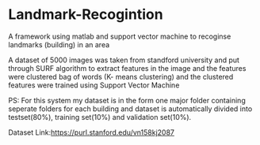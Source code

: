 # Landmark-Recogintion
A framework using matlab and support vector machine to recoginse landmarks (building) in an area



A dataset of 5000 images was taken from standford university and put through SURF algorithm to extract features in the image and the features were clustered bag of words (K- means clustering) and the clustered features were trained using Support Vector Machine 


PS: For this system my dataset is in the form one major folder containing seperate folders for each building and dataset is automatically divided into testset(80%), training set(10%) and validation set(10%).

Dataset Link:https://purl.stanford.edu/vn158kj2087
